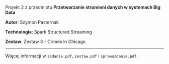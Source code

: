 Projekt 2 z przedmiotu **Przetwarzanie strumieni danych w systemach Big Data**

**Autor**: Szymon Pasternak

**Technologia**: Spark Structured Streaming

**Zestaw**: Zestaw 3 - Crimes in Chicago

---
Więcej informacji w `zadanie.pdf`, `zestaw.pdf` i `sprawozdanie.pdf`.